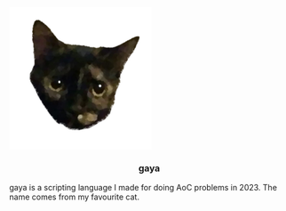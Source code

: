 <img src="./assets/logo/logo_256x256.png" alt="logo" align="center" />
<h3 align="center">gaya</h3>

gaya is a scripting language I made for doing AoC problems in 2023.
The name comes from my favourite cat.
